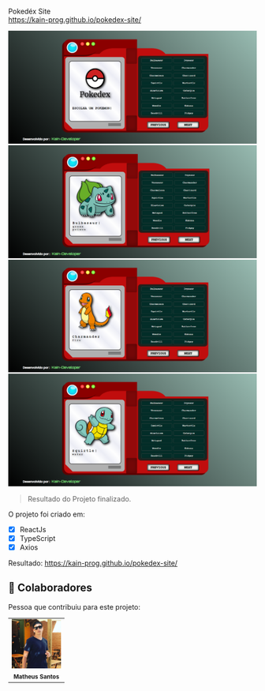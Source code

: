 <sup></sup> Pokedéx Site<br>
https://kain-prog.github.io/pokedex-site/

<img src="./pokedex.PNG" alt="pokedex.PNG"/>
<img src="./bulbassaur.PNG" alt="bulbassaur.PNG"/>
<img src="./charmander.PNG" alt="charmander.PNG"/>
<img src="./squirtle.PNG" alt="squirtle.PNG"/>


> Resultado do Projeto finalizado.

O projeto foi criado em:

- [x] ReactJs
- [x] TypeScript
- [x] Axios

Resultado: https://kain-prog.github.io/pokedex-site/


## 🤝 Colaboradores

Pessoa que contribuiu para este projeto:

<table>
  <tr>
    <td align="center">
        <img src="./kain perfil 2 branco azul.jpeg" width="100px;" alt="Foto Kain"/><br>
        <sub>
          <b>Matheus Santos</b>
        </sub>
      </a>
    </td>
   </tr>
</table>

